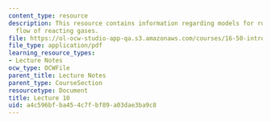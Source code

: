 ```yaml
---
content_type: resource
description: This resource contains information regarding models for rocket engines;
  flow of reacting gases.
file: https://ol-ocw-studio-app-qa.s3.amazonaws.com/courses/16-50-introduction-to-propulsion-systems-spring-2012/a4c596bfba454c7fbf89a03dae3ba9c8_MIT16_50S12_lec10.pdf
file_type: application/pdf
learning_resource_types:
- Lecture Notes
ocw_type: OCWFile
parent_title: Lecture Notes
parent_type: CourseSection
resourcetype: Document
title: Lecture 10
uid: a4c596bf-ba45-4c7f-bf89-a03dae3ba9c8
---
```

